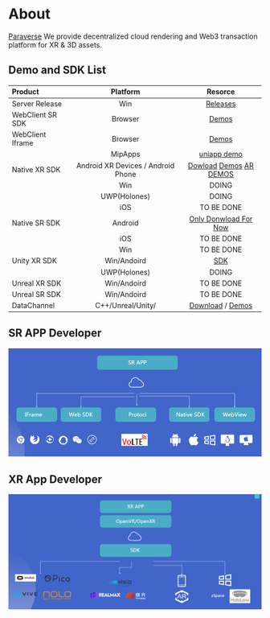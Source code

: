 # About

[Paraverse](https://www.paraverse.cc/) We provide decentralized cloud rendering and Web3 transaction platform for XR & 3D assets.

## Demo and SDK List

| Product | Platform | Resorce |
| :-----| :----: | :----: |
| Server Release | Win | [Releases](https://github.com/ParaverseTechnology/LarkXR3.1/releases) |
| WebClient SR SDK | Browser | [Demos](https://github.com/ParaverseTechnology/lark_sr_websdk_demos) |
| WebClient Iframe | Browser | [Demos](https://github.com/ParaverseTechnology/larkwebclient-iframe-demos) |
| | MipApps | [uniapp demo](https://github.com/ParaverseTechnology/uniapp_demo) |
| Native XR SDK | Android XR Devices / Android Phone | [Dowload](https://github.com/ParaverseTechnology/larkxr_native_android_app/releases/) [Demos](https://github.com/ParaverseTechnology/larkxr_native_android_app) [AR DEMOS](https://github.com/ParaverseTechnology/larkar_demos) |
|| Win | DOING |
|| UWP(Holones) | DOING |
|| iOS | TO BE DONE |
| Native SR SDK | Android | [Only Donwload For Now](https://www.pingxingyun.com/devCenter.html) |
| | iOS |  TO BE DONE |
| | Win |  TO BE DONE |
| Unity XR SDK | Win/Andoird | [SDK](https://github.com/ParaverseTechnology/lark_xr_unity3d_client_plugin) |
| | UWP(Holones) |  DOING |
| Unreal XR SDK | Win/Andoird  | TO BE DONE |
| Unreal SR SDK | Win/Andoird  | TO BE DONE |
| DataChannel | C++/Unreal/Unity/ | [Download](https://www.pingxingyun.com/devCenter.html) / [Demos](https://github.com/ParaverseTechnology/lark_xr_unity3d_demos) |

## SR APP Developer

![](images/sr.png)

## XR App Developer

![](images/xr.png)